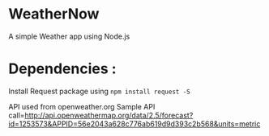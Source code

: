 # WeatherNow
A simple Weather app using Node.js
# Dependencies :
Install Request package using ``` npm install request -S ```

API used from openweather.org
Sample API call=http://api.openweathermap.org/data/2.5/forecast?id=1253573&APPID=56e2043a628c776ab619d9d393c2b568&units=metric
